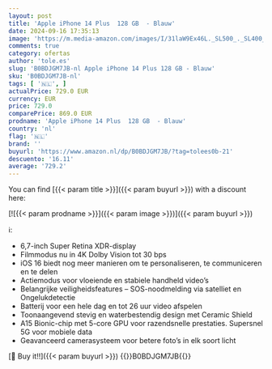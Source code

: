 ```yaml
---
layout: post
title: 'Apple iPhone 14 Plus  128 GB  - Blauw'
date: 2024-09-16 17:35:13
image: 'https://m.media-amazon.com/images/I/31laW9Ex46L._SL500_._SL400_.jpg'
comments: true
category: ofertas
author: 'tole.es'
slug: 'B0BDJGM7JB-nl Apple iPhone 14 Plus 128 GB - Blauw'
sku: 'B0BDJGM7JB-nl'
tags: [ '🇳🇱', ]
actualPrice: 729.0 EUR
currency: EUR
price: 729.0
comparePrice: 869.0 EUR
prodname: 'Apple iPhone 14 Plus  128 GB  - Blauw'
country: 'nl'
flag: '🇳🇱'
brand: ''
buyurl: 'https://www.amazon.nl/dp/B0BDJGM7JB/?tag=tolees0b-21'
descuento: '16.11'
average: '729.2'
---
```


You can find [{{< param title >}}]({{< param buyurl >}}) with a discount here:

[![{{< param prodname >}}]({{< param image >}})]({{< param buyurl >}})

ℹ️:

- 6,7-inch Super Retina XDR-display
- Filmmodus nu in 4K Dolby Vision tot 30 bps
- iOS 16 biedt nog meer manieren om te personaliseren, te communiceren en te delen
- Actiemodus voor vloeiende en stabiele handheld video’s
- Belangrijke veiligheidsfeatures – SOS-noodmelding via satelliet en Ongelukdetectie
- Batterij voor een hele dag en tot 26 uur video afspelen
- Toonaangevend stevig en waterbestendig design met Ceramic Shield
- A15 Bionic-chip met 5-core GPU voor razendsnelle prestaties. Supersnel 5G voor mobiele data
- Geavanceerd camerasysteem voor betere foto’s in elk soort licht

[🛒 Buy it!!]({{< param buyurl >}})
{{<world>}}B0BDJGM7JB{{</world>}}

